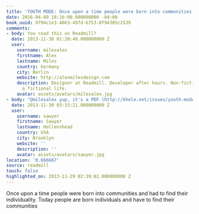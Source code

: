 ```yaml
---
title: 'YOUTH MODE: Once upon a time people were born into communities and had t…'
date: 2016-04-09 18:16:00.600000000 -04:00
book_uuid: 9794c1e3-4063-497d-b753-0f94305c2539
comments:
- body: You read this on Readmill?
  date: 2013-11-30 01:20:48.000000000 Z
  user:
    username: milesalex
    firstname: Alex
    lastname: Miles
    country: Germany
    city: Berlin
    website: http://alexmilesdesign.com
    description: Designer at Readmill. Developer after hours. Non-fiction books and
      a fictional life.
    avatar: assets/avatars/milesalex.jpg
- body: "@milesalex yup, it's a PDF (http://khole.net/issues/youth-mode)"
  date: 2013-11-30 03:33:21.000000000 Z
  user:
    username: sawyer
    firstname: Sawyer
    lastname: Hollenshead
    country: USA
    city: Brooklyn
    website: ''
    description: ''
    avatar: assets/avatars/sawyer.jpg
location: '0.666667'
source: readmill
touch: false
highlighted_on: 2013-11-29 02:39:02.000000000 Z
---
```


Once upon a time people were born into communities and had to find their individuality. Today people are born individuals and have to find their communities